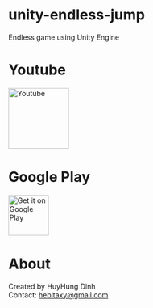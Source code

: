 # unity-endless-jump
Endless game using Unity Engine

# Youtube
[<img alt="Youtube" height="120" src="https://www.youtube.com/yt/brand/media/image/YouTube-logo-full_color.png">](https://www.youtube.com/watch?v=NW29ULm8t9g)

# Google Play
[<img alt="Get it on Google Play" height="80" src="https://play.google.com/intl/en_us/badges/images/generic/en_badge_web_generic.png">](https://play.google.com/store/apps/details?id=com.blogspot.huyhungdinh.finding.easter.eggs)

# About
Created by HuyHung Dinh<br>
Contact: hebitaxy@gmail.com
